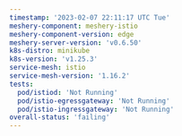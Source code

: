 ```yaml
---
timestamp: '2023-02-07 22:11:17 UTC Tue'
meshery-component: meshery-istio
meshery-component-version: edge
meshery-server-version: 'v0.6.50'
k8s-distro: minikube
k8s-version: 'v1.25.3'
service-mesh: istio
service-mesh-version: '1.16.2'
tests:
  pod/istiod: 'Not Running'
  pod/istio-egressgateway: 'Not Running'
  pod/istio-ingressgateway: 'Not Running'
overall-status: 'failing'
---
```

